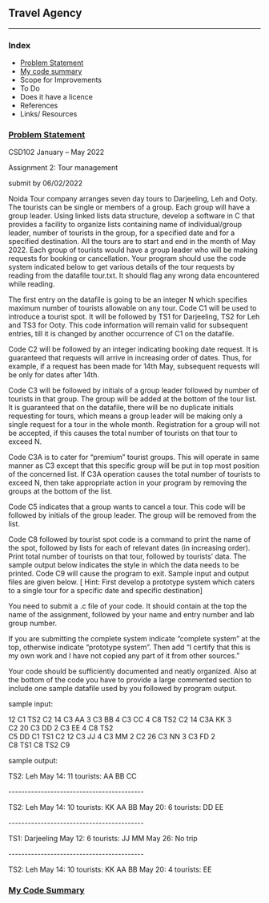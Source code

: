 ## Travel Agency

<hr />

### Index
- [Problem Statement](#problem-statement)
- [My code summary](#my-code-summary)
- Scope for Improvements
- To Do
- Does it have a licence
- References
- Links/ Resources

### [Problem Statement](#index)

CSD102  January – May 2022

Assignment 2: Tour management

submit by 06/02/2022

Noida Tour company arranges seven day tours to Darjeeling, Leh and Ooty. The tourists can be single or members of a group. Each group will have a group leader. Using linked lists data structure, develop a software in C that provides a facility to organize  lists containing name of individual/group leader, number of tourists in the group, for a specified date and for a specified destination. All the tours are to start and end in the month of May 2022. Each group of tourists would have a group leader who will be making requests for booking or cancellation. Your program should use the code system indicated below to get various details of the tour requests by reading from the datafile tour.txt. It should flag any wrong data encountered while reading. 

The first entry on the datafile is going to be an integer N which specifies maximum number of tourists allowable on any tour. Code C1 will be used to introduce a tourist spot. It will be followed by TS1 for Darjeeling, TS2 for Leh and TS3 for Ooty. This code information will remain valid for subsequent entries, till it is changed by another occurrence of C1 on the datafile. 

Code C2 will be followed by an integer indicating booking date request.  It is guaranteed that  requests will arrive in increasing order of dates. Thus, for example, if a request has been made for 14th May, subsequent requests will be only for dates after 14th.

Code C3 will be followed by initials of a group leader followed by number of 
tourists in that group. The group will be added at the bottom of the tour 
list. It is guaranteed that on the datafile, there will be no duplicate 
initials requesting for tours, which means a group leader will be making only
a single request for a tour in the whole month.  Registration for a group will
not be accepted, if this causes the total number of tourists on that tour to
exceed N.

Code C3A is to cater for “premium” tourist groups. This will operate in same
manner as C3 except that this specific group will be put in top most position
of the concerned list.   If C3A operation causes the total number of tourists
to exceed N, then take appropriate action in your program by removing the 
groups at the bottom of the list. 

Code C5 indicates that a group wants to cancel a tour. This code will be
followed by initials of the group leader. The group will be removed from
the list.

Code C8 followed by tourist spot code is a command to print the name of the
spot, followed by  lists for each of relevant dates (in increasing order). 
Print total number of tourists on that tour, followed by tourists’ data. 
The sample output below indicates the style in which the data needs to be 
printed.
Code C9 will cause the program to exit.  Sample input and output files are given below.
[ Hint: First develop  a prototype system which caters to a single tour for a specific date and specific destination]



You need to submit a .c file of your code. It should contain at the top
 the name of  the assignment, 
followed by your name 
and entry number and lab group number. 

If you are submitting the complete system indicate “complete system” at the top, otherwise indicate “prototype system”. Then add “I certify that this is my own work and I have not copied any part of it from other sources.” 

Your code should be sufficiently documented and neatly organized. 
Also at the bottom of the code you have to provide a  large commented section to include one sample datafile used by you followed by program output.

sample input:

12    C1 TS2  C2 14 C3 AA 3 C3 BB 4 C3 CC 4      C8 TS2        C2 14 C3A KK 3       
C2 20 C3 DD 2 C3 EE 4        C8 TS2  
C5 DD           C1 TS1 C2 12  C3 JJ 4  C3 MM 2      C2 26 C3 NN 3 C3 FD 2       
C8 TS1       C8 TS2         C9 


sample output:

TS2:  Leh
May 14: 11 tourists: AA  BB   CC 

<p>------------------------------------------</p>

TS2:  Leh
May 14: 10 tourists: KK  AA    BB
May 20: 6   tourists:   DD   EE  

<p>------------------------------------------</p>
 
TS1:  Darjeeling
May 12: 6 tourists: JJ  MM 
May 26: No trip

<p>------------------------------------------</p>

TS2:  Leh
May 14: 10 tourists: KK  AA    BB
May 20: 4 tourists:      EE   

### [My Code Summary](#index)